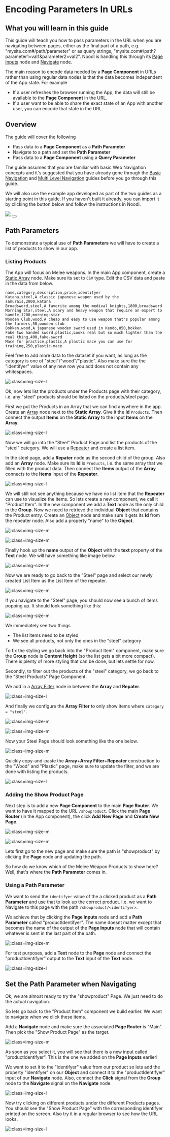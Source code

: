 # Encoding Parameters In URLs

## What you will learn in this guide
This guide will teach you how to pass parameters in the URL when you are navigating between pages, either as the final part of a path, e.g. "mysite.com#/path/parameter" or as query strings, "mysite.com#/path?parameter1=val1&parameter2=val2".
Noodl is handling this through its [Page Inputs](/nodes/navigation/page-inputs/) node and [Navigate](/nodes/navigation/navigate/) node.

The main reason to encode data needed by a **Page Component** in URLs rather than using regular data nodes is that the data becomes independent of the App state. For example
- If a user refreshes the browser running the App, the data will still be available to the **Page Component** in the URL.
- If a user want to be able to share the exact state of an App with another user, you can encode that state in the URL.

## Overview
The guide will cover the following
- Pass data to a **Page Component** as a **Path Parameter**
- Navigate to a path and set the **Path Parameter**
- Pass data to a **Page Component** using a **Query Parameter**

The guide assumes that you are familiar with basic Web Navigation concepts and it's suggested that you have already gone through the [Basic Navigation](/guides/navigation/web-navigation/basic-navigation/) and [Multi Level Navigation](/guides/navigation/web-navigation/multi-level-navigatio/) guides before you go through this guide.

We will also use the example app developed as part of the two guides as a starting point in this guide. If you haven't built it already, you can import it by clicking the button below and follow the instructions in Noodl.

<div class="ndl-images">
    <img src="/2.4/guides/navigation/web-navigation/multi-level-navigation/shortcut-1.png" class="ndl-image med"></img> 
<button class="ndl-import-button" onClick='importIntoNoodl("/2.4/guides/navigation/web-navigation/encoding-params-in-url/multi-level-navigation.zip",{name:"Encoding Parameters in URL",thumb:"/2.4/guides/navigation/web-navigation/multi-level-navigation/shortcut-1.png"})'></button>
</div>

## Path Parameters
To demonstrate a typical use of **Path Parameters** we will have to create a list of products to show in our app. 

### Listing Products
The App will focus on Melee weapons.
In the main App component, create a [Static Array](/nodes/data/array/static-array/) node. Make sure its set to `CSV` type. Edit the CSV data and paste in the data from below.

```
name,category,description,price,identifyer
Katana,steel,A classic japanese weapon used by the samurais,2000,katana
Broadsword,steel,A favorite among the medival knights,1800,broadsword
Morning Star,steel,A scary and heavy weapon that require an expert to handle,1200,morning-star
Wooden Club,wood,A cheap and easy to use weapon that's popular among the farmers,50,wooden-club
Bokken,wood,A japanese wooden sword used in Kendo,850,bokken
Fake two handed sword,plastic,Looks real but so much lighter than the real thing,400,fake-sword
Mace for practice,plastic,A plastic mace you can use for training,250,plastic-mace
```
Feel free to add more data to the dataset if you want, as long as the category is one of "steel"/"wood"/"plastic". Also make sure the the "identifyer" value of any new row you add does not contain any whitespaces.

![](static-array.png ':class=img-size-l')

Ok, now lets list the products under the Products page with their category, i.e. any "steel" products should be listed on the products/steel page.

First we put the Products in an Array that we can find anywhere in the app. Create an [Array](/nodes/data/array/array/) node next to the **Static Array**. Give it the **Id** `Products`. Then connect the output **Items** on the **Static Array** to the input **Items** on the **Array**.

![](array-1.png ':class=img-size-l')

Now we will go into the "Steel" Product Page and list the products of the "steel" category. We will use a [Repeater](/nodes/ui-elements/repeater/) and create a list item.

In the steel page, add a **Repater** node as the second child of the group. Also add an **Array** node. Make sure its **Id** is `Products`, i.e. the same array that we filled with the product data. Then connect the **Items** output of the **Array** connects to the **Items** input of the **Repeater**.

![](products-page-1.png ':class=img-size-l')

We will still not see anything because we have no list item that the **Repeater** can use to visualize the items. So lets create a new component, we call it "Product Item". In the new component we add a **Text** node as the only child in the **Group**. Now we need to retrieve the individual **Object** that contains the Product entry. Create an [Object](/nodes/data/object/) node and make sure it gets its **Id** from the repeater node. Also add a property "name" to the **Object**.

![](id-repeater.png ':class=img-size-m')

![](object-1.png ':class=img-size-m')

Finally hook up the **name** output of the **Object** with the **text** property of the **Text** node. We will have something like image below.

![](list-item-1.png ':class=img-size-m')

Now we are ready to go back to the "Steel" page and select our newly created List Item as the List Item of the repeater.

![](repeater-1.png ':class=img-size-m')

If you navigate to the "Steel" page, you should now see a bunch of items popping up. It should look something like this:

![](list-1.png ':class=img-size-m')

We immediately see two things
- The list items need to be styled
- We see all products, not only the ones in the "steel" category

To fix the styling we go back into the "Product Item" component, make sure the **Group** node is **Content Height** (so the list gets a bit more compact). There is plenty of more styling that can be done, but lets settle for now.

Secondly, to filter out the products of the "steel" category, we go back to the "Steel Products" Page Component.

We add in a [Array Filter](/nodes/data/array/array-filter/) node in between the **Array** and **Repater**.

![](products-page-2.png ':class=img-size-l')

And finally we configure the **Array Filter** to only show items where `category = "steel"`.

![](array-filter-1.png ':class=img-size-m')

![](array-filter-2.png ':class=img-size-m')

Now your Steel Page should look something like the one below.

![](list-2.png ':class=img-size-m')

Quickly copy-and-paste the **Array**+**Array Filter**+**Repeater** construction to the "Wood" and "Plastic" page, make sure to update the filter, and we are done with listing the products.

![](sorting.gif ':class=img-size-l')

### Adding the Show Product Page
Next step is to add a new **Page Component** to the main **Page Router**. We want to have it mapped to the URL `/showproduct`. Click the main **Page Router** (in the App component), the click **Add New Page** and **Create New Page**.

![](create-new-page-1.png ':class=img-size-m')

![](create-new-page-2.png ':class=img-size-m')

Lets first go to the new page and make sure the path is "showproduct" by clicking the **Page** node and updating the path.

So how do we know which of the Melee Weapon Products to show here? Well, that's where the **Path Parameter** comes in.

### Using a Path Parameter

We want to send the `identifyer` value of the a clicked product as a **Path Parameter** and use that to look up the correct product. I.e. we want to Navigate to this page with the path `/showproduct/<identifyer>`.

We achieve that by clicking the **Page Inputs** node and add a **Path Parameter** called "productIdentifyer". The name doesnt matter except that becomes the name of the output of the **Page Inputs** node that will contain whatever is sent in the last part of the path.

![](path-param-1.png ':class=img-size-m')

For test purposes, add a **Text** node to the **Page** node and connect the "productIdentifyer" output to the **Text** input of the **Text** node.

![](connect-text.png ':class=img-size-l')

## Set the Path Parameter when Navigating

Ok, we are almost ready to try the "showproduct" Page. We just need to do the actual navigation.

So lets go back to the "Product Item" component we build earlier. We want to navigate when we click these items.

Add a **Navigate** node and make sure the associated **Page Router** is "Main". Then pick the "Show Product Page" as the target.

![](navigate-1.png ':class=img-size-m')

As soon as you select it, you will see that there is a new input called "productIdentifyer". This is the one we added on the **Page Inputs** earlier!

We want to set it to the "identifyer" value from our product so lets add the property "identifyer" on our **Object** and connect it to the "productIdentifyer" input of our **Navigate** node. Also, connect the **Click** signal from the **Group** node to the **Navigate** signal on the **Navigate** node.

![](list-item-2.png ':class=img-size-l')

Now try clicking on different products under the different Products pages. You should see the "Show Product Page" with the corresponding identifyer printed on the screen. Also try it in a regular browser to see how the URL looks.

![](browser-1.png ':class=img-size-l')